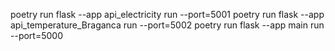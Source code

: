 poetry run flask --app api_electricity run --port=5001
poetry run flask --app api_temperature_Braganca run --port=5002
poetry run flask --app main run --port=5000
